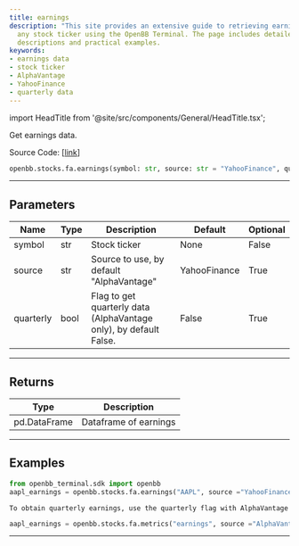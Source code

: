 ```yaml
---
title: earnings
description: "This site provides an extensive guide to retrieving earnings data of"
  any stock ticker using the OpenBB Terminal. The page includes detailed parameters
  descriptions and practical examples.
keywords:
- earnings data
- stock ticker
- AlphaVantage
- YahooFinance
- quarterly data
---
```


import HeadTitle from '@site/src/components/General/HeadTitle.tsx';

<HeadTitle title="stocks.fa.earnings - Reference | OpenBB SDK Docs" />

Get earnings data.

Source Code: [[link](https://github.com/OpenBB-finance/OpenBBTerminal/tree/main/openbb_terminal/stocks/fundamental_analysis/sdk_helpers.py#L203)]

```python
openbb.stocks.fa.earnings(symbol: str, source: str = "YahooFinance", quarterly: bool = False)
```

---

## Parameters

| Name | Type | Description | Default | Optional |
| ---- | ---- | ----------- | ------- | -------- |
| symbol | str | Stock ticker | None | False |
| source | str | Source to use, by default "AlphaVantage" | YahooFinance | True |
| quarterly | bool | Flag to get quarterly data (AlphaVantage only), by default False. | False | True |


---

## Returns

| Type | Description |
| ---- | ----------- |
| pd.DataFrame | Dataframe of earnings |
---

## Examples

```python
from openbb_terminal.sdk import openbb
aapl_earnings = openbb.stocks.fa.earnings("AAPL", source ="YahooFinance)
```

```
To obtain quarterly earnings, use the quarterly flag with AlphaVantage
```
```python
aapl_earnings = openbb.stocks.fa.metrics("earnings", source ="AlphaVantage, quarterly=True)
```

---
